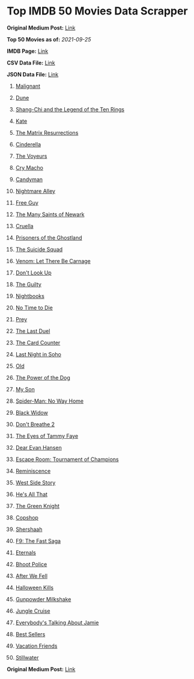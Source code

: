 # Top IMDB 50 Movies Data Scrapper

**Original Medium Post:** [Link](https://medium.com/@nishantsahoo/which-movie-should-i-watch-5c83a3c0f5b1) 

**Top 50 Movies as of:** _2021-09-25_

**IMDB Page:** [Link](http://www.imdb.com/search/title?release_date=2021,2021&title_type=feature)

**CSV Data File:** [Link](/Data/data.csv)

**JSON Data File:** [Link](/Data/data.json)

1. [Malignant](https://www.imdb.com/title/tt3811906/?ref_=adv_li_tt)

2. [Dune](https://www.imdb.com/title/tt1160419/?ref_=adv_li_tt)

3. [Shang-Chi and the Legend of the Ten Rings](https://www.imdb.com/title/tt9376612/?ref_=adv_li_tt)

4. [Kate](https://www.imdb.com/title/tt7737528/?ref_=adv_li_tt)

5. [The Matrix Resurrections](https://www.imdb.com/title/tt10838180/?ref_=adv_li_tt)

6. [Cinderella](https://www.imdb.com/title/tt10155932/?ref_=adv_li_tt)

7. [The Voyeurs](https://www.imdb.com/title/tt11235772/?ref_=adv_li_tt)

8. [Cry Macho](https://www.imdb.com/title/tt1924245/?ref_=adv_li_tt)

9. [Candyman](https://www.imdb.com/title/tt9347730/?ref_=adv_li_tt)

10. [Nightmare Alley](https://www.imdb.com/title/tt7740496/?ref_=adv_li_tt)

11. [Free Guy](https://www.imdb.com/title/tt6264654/?ref_=adv_li_tt)

12. [The Many Saints of Newark](https://www.imdb.com/title/tt8110232/?ref_=adv_li_tt)

13. [Cruella](https://www.imdb.com/title/tt3228774/?ref_=adv_li_tt)

14. [Prisoners of the Ghostland](https://www.imdb.com/title/tt6372694/?ref_=adv_li_tt)

15. [The Suicide Squad](https://www.imdb.com/title/tt6334354/?ref_=adv_li_tt)

16. [Venom: Let There Be Carnage](https://www.imdb.com/title/tt7097896/?ref_=adv_li_tt)

17. [Don't Look Up](https://www.imdb.com/title/tt11286314/?ref_=adv_li_tt)

18. [The Guilty](https://www.imdb.com/title/tt9421570/?ref_=adv_li_tt)

19. [Nightbooks](https://www.imdb.com/title/tt10521144/?ref_=adv_li_tt)

20. [No Time to Die](https://www.imdb.com/title/tt2382320/?ref_=adv_li_tt)

21. [Prey](https://www.imdb.com/title/tt15198608/?ref_=adv_li_tt)

22. [The Last Duel](https://www.imdb.com/title/tt4244994/?ref_=adv_li_tt)

23. [The Card Counter](https://www.imdb.com/title/tt11196036/?ref_=adv_li_tt)

24. [Last Night in Soho](https://www.imdb.com/title/tt9639470/?ref_=adv_li_tt)

25. [Old](https://www.imdb.com/title/tt10954652/?ref_=adv_li_tt)

26. [The Power of the Dog](https://www.imdb.com/title/tt10293406/?ref_=adv_li_tt)

27. [My Son](https://www.imdb.com/title/tt13234058/?ref_=adv_li_tt)

28. [Spider-Man: No Way Home](https://www.imdb.com/title/tt10872600/?ref_=adv_li_tt)

29. [Black Widow](https://www.imdb.com/title/tt3480822/?ref_=adv_li_tt)

30. [Don't Breathe 2](https://www.imdb.com/title/tt6246322/?ref_=adv_li_tt)

31. [The Eyes of Tammy Faye](https://www.imdb.com/title/tt9115530/?ref_=adv_li_tt)

32. [Dear Evan Hansen](https://www.imdb.com/title/tt9357050/?ref_=adv_li_tt)

33. [Escape Room: Tournament of Champions](https://www.imdb.com/title/tt9844522/?ref_=adv_li_tt)

34. [Reminiscence](https://www.imdb.com/title/tt3272066/?ref_=adv_li_tt)

35. [West Side Story](https://www.imdb.com/title/tt3581652/?ref_=adv_li_tt)

36. [He's All That](https://www.imdb.com/title/tt4590256/?ref_=adv_li_tt)

37. [The Green Knight](https://www.imdb.com/title/tt9243804/?ref_=adv_li_tt)

38. [Copshop](https://www.imdb.com/title/tt5748448/?ref_=adv_li_tt)

39. [Shershaah](https://www.imdb.com/title/tt10295212/?ref_=adv_li_tt)

40. [F9: The Fast Saga](https://www.imdb.com/title/tt5433138/?ref_=adv_li_tt)

41. [Eternals](https://www.imdb.com/title/tt9032400/?ref_=adv_li_tt)

42. [Bhoot Police](https://www.imdb.com/title/tt10083640/?ref_=adv_li_tt)

43. [After We Fell](https://www.imdb.com/title/tt13069986/?ref_=adv_li_tt)

44. [Halloween Kills](https://www.imdb.com/title/tt10665338/?ref_=adv_li_tt)

45. [Gunpowder Milkshake](https://www.imdb.com/title/tt8368408/?ref_=adv_li_tt)

46. [Jungle Cruise](https://www.imdb.com/title/tt0870154/?ref_=adv_li_tt)

47. [Everybody's Talking About Jamie](https://www.imdb.com/title/tt8635092/?ref_=adv_li_tt)

48. [Best Sellers](https://www.imdb.com/title/tt10339052/?ref_=adv_li_tt)

49. [Vacation Friends](https://www.imdb.com/title/tt3626476/?ref_=adv_li_tt)

50. [Stillwater](https://www.imdb.com/title/tt10696896/?ref_=adv_li_tt)

**Original Medium Post:** [Link](https://medium.com/@nishantsahoo/which-movie-should-i-watch-5c83a3c0f5b1) 
